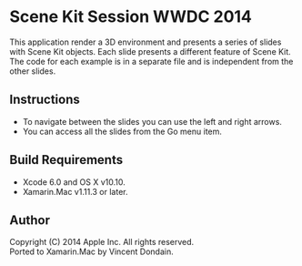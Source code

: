 Scene Kit Session WWDC 2014
===========================

This application render a 3D environment and presents a series of slides with Scene Kit objects. Each slide presents a different feature of Scene Kit. The code for each example is in a separate file and is independent from the other slides.

Instructions
------------

* To navigate between the slides you can use the left and right arrows.
* You can access all the slides from the Go menu item.

Build Requirements
------------------

* Xcode 6.0 and OS X v10.10.
* Xamarin.Mac v1.11.3 or later.

Author
------

Copyright (C) 2014 Apple Inc. All rights reserved.  
Ported to Xamarin.Mac by Vincent Dondain.
